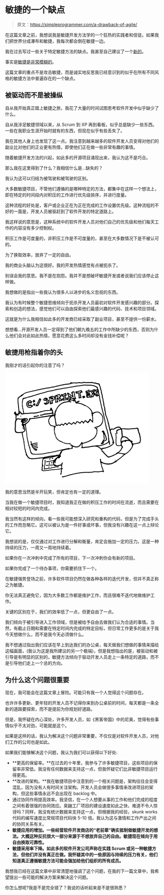 # 敏捷的一个缺点

> 原文：<https://simpleprogrammer.com/a-drawback-of-agile/>

在这篇文章之前，我想说我是敏捷开发方法学的一个狂热的实践者和信徒。如果我们把世界分成瀑布和敏捷，我每次都会倒在敏捷一边。

我在过去写过一些关于特定敏捷方法的缺点。我甚至自己建议了一个[新的](https://simpleprogrammer.com/2010/04/28/the-kanbandand-guide/)。

事实是[敏捷是非常模糊的](https://simpleprogrammer.com/2010/04/26/kanbanand-the-new-agile-process-you-have-already-been-following/)。

这篇文章的重点不是攻击敏捷，而是诚实地反思我已经意识到的似乎在所有不同风格的敏捷方法中普遍存在的一个缺点。

## 被驱动而不是被操纵

自从我开始真正踏上敏捷之旅，我花了大量的时间试图思考软件开发中似乎缺少了什么。

自从我涉足敏捷领域以来，从 Scrum 到 XP 再到看板，似乎总是缺少一些东西。一些在我职业生涯开始时就有的东西，但现在似乎有些丢失了。

我在其他人身上也发现了这一点。我注意到越来越多的软件开发人员变得对他们的副业比对他们的正业更有热情，即使他们正在做一些非常有趣的事情。

随着敏捷开发方法的兴起，如此多的开源项目涌现出来，我认为这不是巧合。

那么我在这里得到了什么？我相信什么是…缺失的？

我认为这可以归结为被驾驶和被驾驶的区别。

大多数敏捷项目，不管他们遵循的是哪种特定的方法，都集中在这样一个想法上，即在特定的时间段内对积压的工作进行优先级排序，并进行度量。

这种流程的好处是，客户或企业正在为正在完成的工作设置优先级。这种流程的不好的一面是，开发人员被驱赶到了软件开发的特定道路上。

我这样说的意思是，这种系统中的软件开发人员对他们自己的优先级和他们每天工作的内容没有多少控制权。

积压工作是可度量的，非积压工作是不可度量的，甚至在大多数情况下是不被认可的。

为了换取效率，放弃了一定的自由。

我的商业头脑认为这很好。我的开发热情感觉有点被扼杀了。

别误会我的意思。我不是在抱怨。我并不是想破坏敏捷开发或者说我们应该停止这样做。

我想做的是指出一些我认为很多人以进步的名义忽视的东西。

我认为有时候整个敏捷思维倾向于扼杀开发人员最初对软件开发感兴趣的部分。探索和创造的想法，感觉他们可以自由探索他们最感兴趣的代码、技术和项目领域。

这就是为什么我相信如此多的开发商已经采取了副业项目，甚至不提供一份薪水。

想想看…开源开发人员一定得到了他们朝九晚五的工作中所缺少的东西，否则为什么他们会对此如此热情，愿意花费这么多时间却没有金钱补偿呢？

## 敏捷用枪指着你的头

我刚才的话引起你的注意了吗？



![GunToHead](img/7138abb963c285294f922545d233212d.png "GunToHead")



我的意思当然是半开玩笑，但肯定也有一定的道理。

当我在做一个敏捷项目时，我知道我正在做的积压工作的时间在流逝，而且需要在相对较短的时间内完成。

我当然有这样的倾向，看一些我可能想深入研究和重构的代码，但是为了完成手头的工作而忽略它。这可以被认为是一件好事或坏事，但我没有兴趣在这一点上辩论它。

我想说的是，仅仅通过对工作进行分解和衡量，肯定会施加一定的压力。这是一种持续的压力，一周又一周地持续着。

如果你在一次冲刺中完成了所有的项目，下一次冲刺你会有新的项目。

如果你完成了一个待办事项，你需要抓住下一个。

在敏捷强势登场之前，许多软件项目仍然在做各种各样的迭代开发，但并不真正称之为敏捷。

你无法真正避免它，因为大多数工作都是维护工作，而且很难不迭代地做维护工作。

关键的区别在于，我们的效率低了一点，但更自由了一点。

我们倾向于被引导进入工作领域，但是被给予自由去做我们认为合适的事情。当然，有截止日期和需要在特定时间内完成的特定目标，但日常工作更多的是关于我今天想做什么，而不是我今天必须做什么。

我不想通过指出我们应该在早上到达我们的办公桌，每天做我们想做的事情来描绘这幅画面，(我认为这是我所建议的另一个极端)，但是我想指出的是，被驱动和被引导是有明显的区别的，敏捷方法倾向于驱动开发人员走上一条特定的道路，而不是引导他们走上一个总的方向。

## 为什么这个问题很重要

现在，我可能会在这篇文章上冒险。可能只有我一个人觉得这个问题存在。

也许许多更新、更年轻的开发人员不记得你来到办公桌前的时间，每天都是一条全新的道路要探索，而不是提前为你规划好道路。

但是，我怀疑在内心深处，许多开发人员，如《黑客帝国》中的尼奥，觉得有些事情似乎不太对劲，可能就是这个。

如果是这样的话，我认为解决这个问题非常重要，不仅仅是对软件开发人员，对他们工作的公司也是如此。

如果我们能够解决这个问题，我认为我们可以获得以下好处:

*   **更高的保留率。**在过去的十年里，我参与了许多敏捷项目，这些项目的保留率非常低。我没有任何数据来支持这一点，但我怀疑它们比非敏捷项目运行得更高。
*   **改进的架构。**我在敏捷项目中注意到的一个相关问题是，架构往往会变得混乱，因为没有人有时间关注架构。开发人员会做很多事情来改进项目的架构，但这些事情永远不会出现在 backlog 中。
*   通过协同作用提高效率。我坚信，在一个人想要从事的工作和他们完成的程度之间有着很强的协同效应。臭鼬工厂项目的建设速度如此之快，难道不令人惊讶吗？同样，我没有统计数据来支持这一点，但根据我的经验，skunk works 代码的编写速度比常规项目代码快 5-10 倍。我认为这与激情和工作产出之间的协同关系有关。
*   **敏捷应用的增加。一些经营软件开发商店的“老前辈”确实抵制做敏捷开发的想法。大概这种反抗很大一部分来源于不想放弃自己的自由。敏捷现在倾向于用自由换取可靠性。**
*   **敏捷采用率下降。如此多的软件开发公司声称在实践 Scrum 或另一种敏捷方法，但他们并没有真正在做。我怀疑其中的一些原因与持续的压力有关，他们知道真正遵循敏捷方法可能会强加给他们组织的所有成员。**

我想我已经在这篇文章中非常清楚地强调了这个问题，在我的下一篇文章中，我希望提出一些可能的解决方案来解决这个问题。

你怎么想呢?我是不是完全错了？我说的话听起来是不是很熟悉？